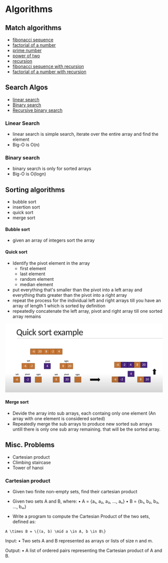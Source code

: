 # Algorithms


## Match algorithms
- [fibonacci sequence](./problems/01.fibbonacci.js)
- [factorial of a number](./problems/02.factorial.js)
- [prime number](./problems/03.prime-numbers.js)
- [power of two](./problems/04.power-of-two.js)
- [recursion](./03.recursion.md)
- [fibonacci sequence with recursion](./problems/05.recursive-fibbonacci.js)
- [factorial of a number with recursion](./problems/06.recursive-factorial.js)



## Search Algos
  - [linear search](./problems/07.linear-search.js)
  - [Binary search](./problems/08.binary-search.js)
  - [Recursive binary search](./problems/09.recursive-binary-search.js)



### Linear Search
  - linear search is simple search, iterate over the entire array and find the element
  - Big-O is O(n)
### Binary search
  - binary search is only for sorted arrays
  - Big-O is O(logn)


## Sorting algorithms
  - bubble sort
  - insertion sort
  - quick sort
  - merge sort



#### Bubble sort
  - given an array of integers sort the array


#### Quick sort
- Identify the pivot element in the array
  - first element
  - last element
  - random element
  - median element
- put everything that's smaller than the pivot into a left array and everything thats greater than the pivot into a right array
- repeat the process for the individual left and right arrays till you have an array of length 1 which is sorted by definition
- repeatedly concatenate the left array, pivot and right array till one sorted array remains

![](screenshots/2025-03-26-12-07-04.png)


#### Merge sort
- Devide the array into sub arrays, each containg only one element (An array with one element is considered sorted)
- Repeatedly merge the sub arrays to produce new sorted sub arrays untill there is only one sub array remaining. that will be the sorted array.



## Misc. Problems
- Cartesian product
- Climbing staircase
- Tower of hanoi


### Cartesian product
- Given two finite non-empty sets, find their cartesian product 
- Given two sets A and B, where:
	•	A = {a₁, a₂, a₃, ..., aₙ}
	•	B = {b₁, b₂, b₃, ..., bₘ}

- Write a program to compute the Cartesian Product of the two sets, defined as:

```
A \times B = \{(a, b) \mid a \in A, b \in B\}
```

Input:
	•	Two sets A and B represented as arrays or lists of size n and m.

Output:
	•	A list of ordered pairs representing the Cartesian product of A and B.



